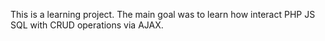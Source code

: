 This is a learning project. The main goal was to learn how interact PHP JS SQL with CRUD operations via AJAX.
